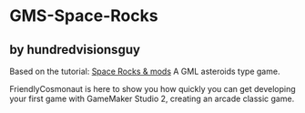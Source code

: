 # GMS-Space-Rocks 
## by hundredvisionsguy 
Based on the tutorial: [Space Rocks & mods](https://www.youtube.com/watch?v=VIc8Kon5PFw) 
A  GML asteroids type game.

FriendlyCosmonaut is here to show you how quickly you can get developing your first game with GameMaker Studio 2, creating an arcade classic game.